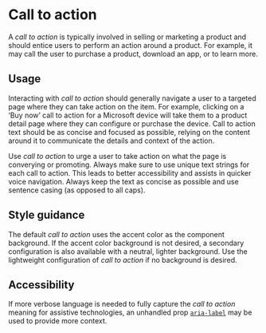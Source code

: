# Call to action

A *call to action* is typically involved in selling or marketing a product and should entice users to perform an action around a product. For example, it may call the user to purchase a product, download an app, or to learn more.

## Usage

Interacting with *call to action* should generally navigate a user to a targeted page where they can take action on the item. For example, clicking on a ‘Buy now’ call to action for a Microsoft device will take them to a product detail page where they can configure or purchase the device. Call to action text should be as concise and focused as possible, relying on the content around it to communicate the details and context of the action.

Use *call to action* to urge a user to take action on what the page is converying or promoting. Always make sure to use unique text strings for each call to action. This leads to better accessibility and assists in quicker voice navigation. Always keep the text as concise as possible and use sentence casing (as opposed to all caps).

## Style guidance

The default *call to action* uses the accent color as the component background. If the accent color background is not desired, a secondary configuration is also available with a neutral, lighter background. Use the lightweight configuration of *call to action* if no background is desired.

## Accessibility

If more verbose language is needed to fully capture the *call to action* meaning for assistive technologies, an unhandled prop [`aria-label`](https://developer.mozilla.org/en-US/docs/Web/Accessibility/ARIA/ARIA_Techniques/Using_the_aria-label_attribute) may be used to provide more context.